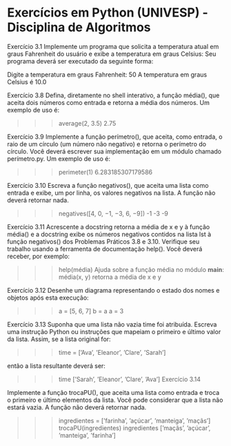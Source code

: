 # Exercícios em Python (UNIVESP) - Disciplina de Algoritmos

Exercício 3.1
Implemente um programa que solicita a temperatura atual em graus Fahrenheit
do usuário e exibe a temperatura em graus Celsius:
Seu programa deverá ser executado da seguinte forma:

>>>
Digite a temperatura em graus Fahrenheit: 50
A temperatura em graus Celsius é 10.0

Exercício 3.8
Defina, diretamente no shell interativo, a função média(), que aceita dois
números como entrada e retorna a média dos números. Um exemplo de uso é:

>>> average(2, 3.5)
2.75

Exercício 3.9
Implemente a função perímetro(), que aceita, como entrada, o raio de um círculo
(um número não negativo) e retorna o perímetro do círculo. Você deverá escrever sua
implementação em um módulo chamado perímetro.py. Um exemplo de uso é:

>>> perimeter(1)
6.283185307179586

Exercício 3.10
Escreva a função negativos(), que aceita uma lista como entrada e exibe, um por
linha, os valores negativos na lista. A função não deverá retornar nada.

>>> negatives([4, 0, −1, −3, 6, −9])
-1
-3
-9

Exercício 3.11
Acrescente a docstring retorna a média de x e y à função média() e a docstring
exibe os números negativos contidos na lista lst à função negativos() dos Problemas
Práticos 3.8 e 3.10. Verifique seu trabalho usando a ferramenta de documentação
help(). Você deverá receber, por exemplo:

>>> help(média)
Ajuda sobre a função média no módulo __main__:
média(x, y)
 retorna a média de x e y

Exercício 3.12
Desenhe um diagrama representando o estado dos nomes e objetos após esta execução:

>>> a = [5, 6, 7]
>>> b = a
>>> a = 3

Exercício 3.13
Suponha que uma lista não vazia time foi atribuída. Escreva uma instrução Python ou
instruções que mapeiam o primeiro e último valor da lista. Assim, se a lista
original for:

>>> time = [’Ava’, ’Eleanor’, ’Clare’, ’Sarah’]
  
então a lista resultante deverá ser:
  
>>> time
[’Sarah’, ’Eleanor’, ’Clare’, ’Ava’]
Exercício 3.14

Implemente a função trocaPU(), que aceita uma lista como entrada e troca o primeiro e
último elementos da lista. Você pode considerar que a lista não estará vazia.
A função não deverá retornar nada.

>>> ingredientes = [’farinha’, ’açúcar’, ’manteiga’, ’maçãs’]
>>> trocaPU(ingredientes)
>>> ingredientes
[’maçãs’, ’açúcar’, ’manteiga’, ’farinha’]

